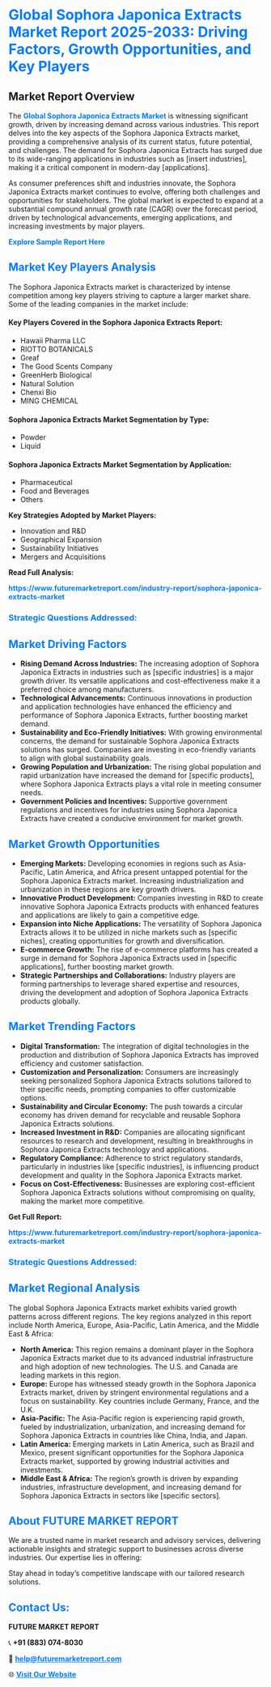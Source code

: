 <h1 style="color: #007BFF;">Global Sophora Japonica Extracts Market Report 2025-2033: Driving Factors, Growth Opportunities, and Key Players</h1>

<section id="overview">
<h2>Market Report Overview</h2>
<p>The <a href="https://www.futuremarketreport.com/industry-report/sophora-japonica-extracts-market" style="color: #007BFF; text-decoration: none;"><strong>Global Sophora Japonica Extracts Market</strong></a> is witnessing significant growth, driven by increasing demand across various industries. This report delves into the key aspects of the Sophora Japonica Extracts market, providing a comprehensive analysis of its current status, future potential, and challenges. The demand for Sophora Japonica Extracts has surged due to its wide-ranging applications in industries such as [insert industries], making it a critical component in modern-day [applications].</p>
<p>As consumer preferences shift and industries innovate, the Sophora Japonica Extracts market continues to evolve, offering both challenges and opportunities for stakeholders. The global market is expected to expand at a substantial compound annual growth rate (CAGR) over the forecast period, driven by technological advancements, emerging applications, and increasing investments by major players.</p>
</section>

<section id="overview">
<p><a href="https://www.futuremarketreport.com/request-sample/reportId=79717" style="color: #007BFF; text-decoration: none;"><strong>Explore Sample Report Here</strong></a></p>
</section>

<section id="key-players">
<h2 style="color: #007BFF;">Market Key Players Analysis</h2>
<p>The Sophora Japonica Extracts market is characterized by intense competition among key players striving to capture a larger market share. Some of the leading companies in the market include:</p>
<h4>Key Players Covered in the Sophora Japonica Extracts Report:</h4>
<ul><li>Hawaii Pharma LLC</li><li>RIOTTO BOTANICALS</li><li>Greaf</li><li>The Good Scents Company</li><li>GreenHerb Biological</li><li>Natural Solution</li><li>Chenxi Bio</li><li>MING CHEMICAL</li></ul>
<h4>Sophora Japonica Extracts Market Segmentation by Type:</h4>
<ul><li>Powder</li><li>Liquid</li></ul>

<h4>Sophora Japonica Extracts Market Segmentation by Application:</h4>
<ul><li>Pharmaceutical</li><li>Food and Beverages</li><li>Others</li></ul>
<p><strong>Key Strategies Adopted by Market Players:</strong></p>
<ul>
<li>Innovation and R&D</li>
<li>Geographical Expansion</li>
<li>Sustainability Initiatives</li>
<li>Mergers and Acquisitions</li>
</ul>
</section>

<section>
<p><strong>Read Full Analysis: </strong></p><a href="https://www.futuremarketreport.com/industry-report/sophora-japonica-extracts-market" style="color: #007BFF; text-decoration: none;"><strong>https://www.futuremarketreport.com/industry-report/sophora-japonica-extracts-market</strong></a>
<h3 style="color: #007BFF;">Strategic Questions Addressed:</h3>
</section>

<section id="driving-factors">
<h2 style="color: #007BFF;">Market Driving Factors</h2>
<ul>
<li><strong>Rising Demand Across Industries:</strong> The increasing adoption of Sophora Japonica Extracts in industries such as [specific industries] is a major growth driver. Its versatile applications and cost-effectiveness make it a preferred choice among manufacturers.</li>
<li><strong>Technological Advancements:</strong> Continuous innovations in production and application technologies have enhanced the efficiency and performance of Sophora Japonica Extracts, further boosting market demand.</li>
<li><strong>Sustainability and Eco-Friendly Initiatives:</strong> With growing environmental concerns, the demand for sustainable Sophora Japonica Extracts solutions has surged. Companies are investing in eco-friendly variants to align with global sustainability goals.</li>
<li><strong>Growing Population and Urbanization:</strong> The rising global population and rapid urbanization have increased the demand for [specific products], where Sophora Japonica Extracts plays a vital role in meeting consumer needs.</li>
<li><strong>Government Policies and Incentives:</strong> Supportive government regulations and incentives for industries using Sophora Japonica Extracts have created a conducive environment for market growth.</li>
</ul>
</section>

<section id="growth-opportunities">
<h2 style="color: #007BFF;">Market Growth Opportunities</h2>
<ul>
<li><strong>Emerging Markets:</strong> Developing economies in regions such as Asia-Pacific, Latin America, and Africa present untapped potential for the Sophora Japonica Extracts market. Increasing industrialization and urbanization in these regions are key growth drivers.</li>
<li><strong>Innovative Product Development:</strong> Companies investing in R&D to create innovative Sophora Japonica Extracts products with enhanced features and applications are likely to gain a competitive edge.</li>
<li><strong>Expansion into Niche Applications:</strong> The versatility of Sophora Japonica Extracts allows it to be utilized in niche markets such as [specific niches], creating opportunities for growth and diversification.</li>
<li><strong>E-commerce Growth:</strong> The rise of e-commerce platforms has created a surge in demand for Sophora Japonica Extracts used in [specific applications], further boosting market growth.</li>
<li><strong>Strategic Partnerships and Collaborations:</strong> Industry players are forming partnerships to leverage shared expertise and resources, driving the development and adoption of Sophora Japonica Extracts products globally.</li>
</ul>
</section>

<section id="trending-factors">
<h2 style="color: #007BFF;">Market Trending Factors</h2>
<ul>
<li><strong>Digital Transformation:</strong> The integration of digital technologies in the production and distribution of Sophora Japonica Extracts has improved efficiency and customer satisfaction.</li>
<li><strong>Customization and Personalization:</strong> Consumers are increasingly seeking personalized Sophora Japonica Extracts solutions tailored to their specific needs, prompting companies to offer customizable options.</li>
<li><strong>Sustainability and Circular Economy:</strong> The push towards a circular economy has driven demand for recyclable and reusable Sophora Japonica Extracts solutions.</li>
<li><strong>Increased Investment in R&D:</strong> Companies are allocating significant resources to research and development, resulting in breakthroughs in Sophora Japonica Extracts technology and applications.</li>
<li><strong>Regulatory Compliance:</strong> Adherence to strict regulatory standards, particularly in industries like [specific industries], is influencing product development and quality in the Sophora Japonica Extracts market.</li>
<li><strong>Focus on Cost-Effectiveness:</strong> Businesses are exploring cost-efficient Sophora Japonica Extracts solutions without compromising on quality, making the market more competitive.</li>
</ul>
</section>

<section>
<p><strong>Get Full Report: </strong></p><a href="https://www.futuremarketreport.com/industry-report/sophora-japonica-extracts-market" style="color: #007BFF; text-decoration: none;"><strong>https://www.futuremarketreport.com/industry-report/sophora-japonica-extracts-market</strong></a>
<h3 style="color: #007BFF;">Strategic Questions Addressed:</h3>
</section>


<section id="regional-analysis">
<h2 style="color: #007BFF;">Market Regional Analysis</h2>
<p>The global Sophora Japonica Extracts market exhibits varied growth patterns across different regions. The key regions analyzed in this report include North America, Europe, Asia-Pacific, Latin America, and the Middle East & Africa:</p>
<ul>
<li><strong>North America:</strong> This region remains a dominant player in the Sophora Japonica Extracts market due to its advanced industrial infrastructure and high adoption of new technologies. The U.S. and Canada are leading markets in this region.</li>
<li><strong>Europe:</strong> Europe has witnessed steady growth in the Sophora Japonica Extracts market, driven by stringent environmental regulations and a focus on sustainability. Key countries include Germany, France, and the U.K.</li>
<li><strong>Asia-Pacific:</strong> The Asia-Pacific region is experiencing rapid growth, fueled by industrialization, urbanization, and increasing demand for Sophora Japonica Extracts in countries like China, India, and Japan.</li>
<li><strong>Latin America:</strong> Emerging markets in Latin America, such as Brazil and Mexico, present significant opportunities for the Sophora Japonica Extracts market, supported by growing industrial activities and investments.</li>
<li><strong>Middle East & Africa:</strong> The region’s growth is driven by expanding industries, infrastructure development, and increasing demand for Sophora Japonica Extracts in sectors like [specific sectors].</li>
</ul>
</section>

<footer>
<h2 style="color: #007BFF;">About FUTURE MARKET REPORT</h2>
<p>We are a trusted name in market research and advisory services, delivering actionable insights and strategic support to businesses across diverse industries. Our expertise lies in offering:</p>

<p>Stay ahead in today’s competitive landscape with our tailored research solutions.</p>

<h2 style="color: #007BFF;">Contact Us:</h2>
<p><strong>FUTURE MARKET REPORT</strong></p>
<p>📞 <strong>+91 (883) 074-8030</strong></p>
<p>📧 <strong><a href="mailto:help@futuremarketreport.com" style="color: #007BFF;">help@futuremarketreport.com</a></strong></p>
<p>🌐 <strong><a href="https://www.futuremarketreport.com/" style="color: #007BFF;">Visit Our Website</a></strong></p>
</footer>